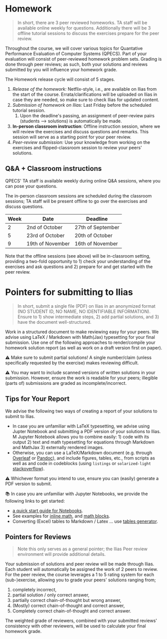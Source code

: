 # Homework
> In short, there are 3 peer reviewed homeworks. TA staff will be available online weekly for questions. Additionally there will be 3 offline tutorial sessions to discuss the exercises prepare for the peer review.

Throughout the course, we will cover various topics for Quantative Performance Evaluation of Computer Systems (QPECS). Part of your evaluation will consist of peer-reviewed homework problem sets. Grading is done through peer reviews; as such, both your solutions and reviews submitted by you will influence your homework grade.

The Homework release cycle will consist of 5 stages.

1.  *Release of the homework:* Netflix-style, i.e., are available on Ilias from the start of the course. Errata/clarifications will be uploaded on Ilias in case they are needed, so make sure to check Ilias for updated content.
2.  *Submission of homework on Ilias:* Last Friday before the scheduled tutorial session.
    1.  Upon the deadline's passing, an assignment of peer-review pairs (students --> solutions) is automatically be made.
3.  **In-person classroom instruction**: Offline instruction session, where we will review the exercises and discuss questions and remarks. This session will serve as a starting point for your peer review.
4.  *Peer-review submission:* Use your knowledge from working on the exercises and flipped-classroom session to review your peers' solutions.

## Q&A + Classroom instructions

QPECS' TA staff is available weekly during online Q&A sessions, where you can pose your questions.

The in-person classroom sessions are scheduled during the classroom sessions; TA staff will be present offline to go over the exercises and discuss questions.

| Week | Date             | Deadline          |
|------|------------------|-------------------|
| 2    | 2nd of October   | 27th of September |
| 5    | 23rd of October  | 20th of October   |
| 9    | 19th of November | 16th of November  |

Note that the offline sessions (see above) will be in-classroom setting, providing a two-fold opportunity to 1) check your understanding of the exercises and ask questions and 2) prepare for and get started with the peer review.

# Pointers for submitting to Ilias

> In short, submit a single file (PDF) on Ilias in an anonymized format (NO STUDENT ID, NO NAME, NO IDENTIFIABLE INFORMATION). Ensure to 1) show intermediate steps, 2) add partial solutions, and 3) have the document well-structured.

Work in a structured document to make reviewing easy for your peers. We advise using LaTeX / Markdown with Math(Jax) typesetting for your final submission. Use one of the following approaches to render/compile your homework solution report (as well as work on a draft version first on paper).

⚠️ Make sure to submit partial solutions! A single number/claim (unless specifically requested by the exercise) makes reviewing difficult.

⚠️ You may want to include scanned versions of written solutions in your submission. However, ensure the work is readable for your peers; illegible (parts of) submissions are graded as incomplete/incorrect.


## Tips for Your Report

We advise the following two ways of creating a report of your solutions to submit to Ilias.

- In case you are unfamiliar with LaTeX typesetting, we advise using Jupter Notebook and submitting a PDF version of your solutions to Ilias. M Jupyter Notebook allows you to combine easily: 1) code with its output 2) text and math typesetting for equations through Markdown and MathJax 3) externally rendered images.
- Otherwise, you can use a LaTeX/Markdown document (e.g. through [Overleaf](https://overleaf.com) or [Pandoc](https://pandoc.org/)), and include figures, tables, etc., from scripts as well as and code in codeblocks (using `listings` or `solarized-light` [stackoverflow](https://tex.stackexchange.com/questions/475826/how-to-present-a-python-code-snippet-efficiently-in-latex)).

⚠️ Whichever format you intend to use, ensure you can (easily) generate a PDF version to submit.

📚 In case you are unfamiliar with Jupyter Notebooks, we provide the following links to get started:

- [a quick start guide for Notebooks](https://jupyter-notebook-beginner-guide.readthedocs.io/en/latest/).
- See examples for [inline math](https://jupyterbook.org/en/stable/content/math.html#in-line-math), and [math blocks](https://jupyterbook.org/en/stable/content/math.html#math-blocks).
- Converting (Excel) tables to Markdown / Latex ... use [tables generator](https://www.tablesgenerator.com/markdown_tables).

## Pointers for Reviews

> Note this only serves as a general pointer; the Ilias Peer review environment will provide additional details.

Your submission of solutions and peer review will be made through Ilias. Each student will automatically be assigned the work of 2 peers to review. For the peer review, the course leverages a 1 to 5 rating system for each (sub-)exercise, allowing you to grade your peers' solutions ranging from;

1.  completely incorrect,
2.  partial solution / only correct answer,
3.  partially correct chain-of-thought but wrong answer,
4.  (Mostly) correct chain-of-thought and correct answer,
5.  Completely correct chain-of-thought and correct answer.

The weighted grade of reviewers, combined with your submitted reviews' consistency with other reviewers, will be used to calculate your final homework grade.
